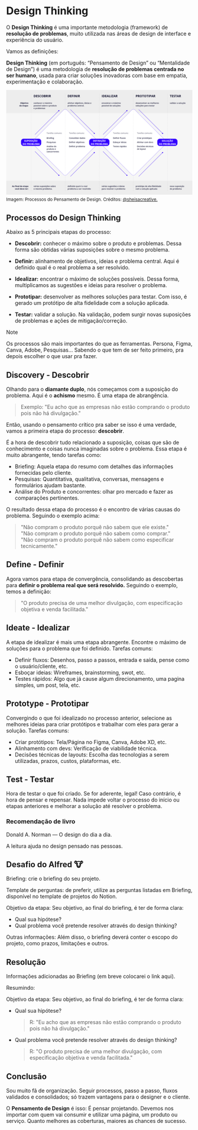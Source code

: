 # Design Thinking

O **Design Thinking** é uma importante metodologia (framework) de **resolução de problemas**, muito utilizada nas áreas de design de interface e experiência do usuário.

Vamos as definições:

**Design Thinking** (em português: “Pensamento de Design” ou “Mentalidade de Design”) é uma metodologia de **resolução de problemas centrada no ser humano**, usada para criar soluções inovadoras com base em empatia, experimentação e colaboração.

![Pensamento de Design](imgs/design-thinking.png)
<small>Imagem: Processos do Pensamento de Design. Créditos: [@sheisacreative.](https://sheisacreative.com.br/bootcampinho/o-que-e-design-thinking)</small>

## Processos do Design Thinking

Abaixo as 5 principais etapas do processo:

- **Descobrir:** conhecer o máximo sobre o produto e problemas. Dessa forma são obtidas várias suposições sobre o mesmo problema.

- **Definir:** alinhamento de objetivos, ideias e problema central. Aqui é definido qual é o real problema a ser resolvido.

- **Idealizar:** encontrar o máximo de soluções possíveis. Dessa forma, multiplicamos as sugestões e ideias para resolver o problema.

- **Prototipar:** desenvolver as melhores soluções para testar. Com isso, é gerado um protótipo de alta fidelidade com a solução aplicada.

- **Testar:** validar a solução. Na validação, podem surgir novas suposições de problemas e ações de mitigação/correção.

> [!NOTE]
>
> Os processos são mais importantes do que as ferramentas. Persona, Figma, Canva, Adobe, Pesquisas...
> Sabendo o que tem de ser feito primeiro, pra depois escolher o que usar pra fazer.

## Discovery - Descobrir

Olhando para o **diamante duplo**, nós começamos com a suposição do problema. Aqui é o **achismo** mesmo. É uma etapa de abrangência.

> Exemplo: "Eu acho que as empresas não estão comprando o produto pois não há divulgação."

Então, usando o pensamento crítico pra saber se isso é uma verdade, vamos a primeira etapa do processo: **descobrir**.

É a hora de descobrir tudo relacionado a suposição, coisas que são de conhecimento e coisas nunca imaginadas sobre o problema. Essa etapa é muito abrangente, tendo tarefas como:

- Briefing: Aquela etapa do resumo com detalhes das informações fornecidas pelo cliente.
- Pesquisas: Quantitativa, qualitativa, conversas, mensagens e formulários ajudam bastante.
- Análise do Produto e concorrentes: olhar pro mercado e fazer as comparações pertinentes.

O resultado dessa etapa do processo é o encontro de várias causas do problema. Seguindo o exemplo acima:

> "Não compram o produto porquê não sabem que ele existe."  
> "Não compram o produto porquê não sabem como comprar."  
> "Não compram o produto porquê não sabem como especificar tecnicamente."

## Define - Definir

Agora vamos para etapa de convergência, consolidando as descobertas para **definir o problema real que será resolvido.** Seguindo o exemplo, temos a definição:

> "O produto precisa de uma melhor divulgação, com especificação objetiva e venda facilitada."

## Ideate - Idealizar

A etapa de idealizar é mais uma etapa abrangente. Encontre o máximo de soluções para o problema que foi definido. Tarefas comuns:

- Definir fluxos: Desenhos, passo a passos, entrada e saída, pense como o usuário/cliente, etc.
- Esboçar ideias: Wireframes, brainstorming, swot, etc.
- Testes rápidos: Algo que já cause algum direcionamento, uma pagina simples, um post, tela, etc.

## Prototype - Prototipar

Convergindo o que foi idealizado no processo anterior, selecione as melhores ideias para criar protótipos e trabalhar com eles para gerar a solução. Tarefas comuns:

- Criar protótipos: Tela/Página no Figma, Canva, Adobe XD, etc.
- Alinhamento com devs: Verificação de viabilidade técnica.
- Decisões técnicas de layouts: Escolha das tecnologias a serem utilizadas, prazos, custos, plataformas, etc.

## Test - Testar

Hora de testar o que foi criado. Se for aderente, legal! Caso contrário, é hora de pensar e repensar. Nada impede voltar o processo do início ou etapas anteriores e melhorar a solução até resolver o problema.

### Recomendação de livro

Donald A. Norman — O design do dia a dia.

A leitura ajuda no design pensado nas pessoas.

## Desafio do Alfred 🐮

Briefing: crie o briefing do seu projeto.

Template de perguntas: de preferir, utilize as perguntas listadas em Briefing, disponível no template de projetos do Notion.

Objetivo da etapa:
Seu objetivo, ao final do briefing, é ter de forma clara:

- Qual sua hipótese?
- Qual problema você pretende resolver através do design thinking?

Outras informações: Além disso, o briefing deverá conter o escopo do projeto, como prazos, limitações e outros.

## Resolução

Informações adicionadas ao Briefing (em breve colocarei o link aqui).

Resumindo:

Objetivo da etapa:
Seu objetivo, ao final do briefing, é ter de forma clara:

- Qual sua hipótese?

  > R: "Eu acho que as empresas não estão comprando o produto pois não há divulgação."

- Qual problema você pretende resolver através do design thinking?
  > R: "O produto precisa de uma melhor divulgação, com especificação objetiva e venda facilitada."

## Conclusão

Sou muito fã de organização. Seguir processos, passo a passo, fluxos validados e consolidados; só trazem vantagens para o designer e o cliente.

O **Pensamento de Design** é isso: É pensar projetando. Devemos nos importar com quem vai consumir e utilizar uma página, um produto ou serviço. Quanto melhores as coberturas, maiores as chances de sucesso.
